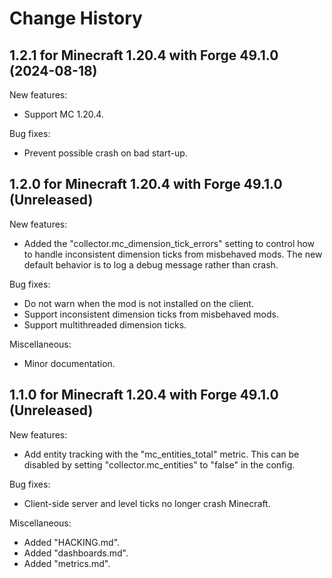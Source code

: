 Change History
==============


1.2.1 for Minecraft 1.20.4 with Forge 49.1.0 (2024-08-18)
---------------------------------------------------------

New features:

- Support MC 1.20.4.

Bug fixes:

- Prevent possible crash on bad start-up.


1.2.0 for Minecraft 1.20.4 with Forge 49.1.0 (Unreleased)
---------------------------------------------------------

New features:

- Added the "collector.mc_dimension_tick_errors" setting to control how to handle inconsistent dimension ticks from misbehaved mods. The new default behavior is to log a debug message rather than crash.

Bug fixes:

- Do not warn when the mod is not installed on the client.
- Support inconsistent dimension ticks from misbehaved mods.
- Support multithreaded dimension ticks.

Miscellaneous:

- Minor documentation.


1.1.0 for Minecraft 1.20.4 with Forge 49.1.0 (Unreleased)
---------------------------------------------------------

New features:

- Add entity tracking with the "mc_entities_total" metric. This can be disabled by setting "collector.mc_entities" to "false" in the config.

Bug fixes:

- Client-side server and level ticks no longer crash Minecraft.

Miscellaneous:

- Added "HACKING.md".
- Added "dashboards.md".
- Added "metrics.md".
